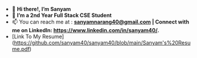 - 👋 **Hi there!, I’m Sanyam**
- 👀 **I’m a 2nd Year Full Stack CSE Student**
- 📫 You can reach me at : **sanyamnarang40@gmail.com | Connect with me on LinkedIn: https://www.linkedin.com/in/sanyam40/.**
- [Link To My Resume] (https://github.com/sanyam40/sanyam40/blob/main/Sanyam's%20Resume.pdf)


